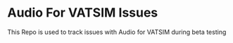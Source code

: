 # Audio For VATSIM Issues
This Repo is used to track issues with Audio for VATSIM during beta testing
